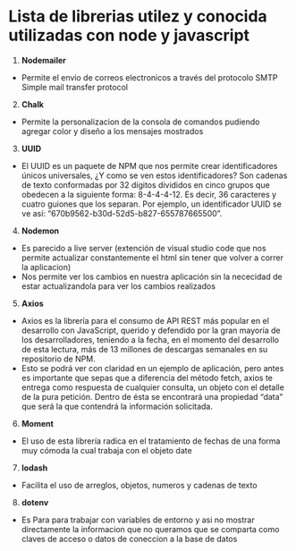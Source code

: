 # Lista de librerias utilez y conocida utilizadas con node y javascript

1. **Nodemailer**
+ Permite el envio de correos electronicos a través del protocolo SMTP Simple mail transfer protocol 

2. **Chalk**
+ Permite la personalizacion de la consola de comandos pudiendo agregar color y diseño a los mensajes mostrados

3. **UUID**
+ El UUID es un paquete de NPM que nos permite crear identificadores únicos universales, ¿Y como se ven 
estos identificadores? Son cadenas de texto conformadas por 32 dígitos divididos en cinco grupos que 
obedecen a la siguiente forma: 8-4-4-4-12. Es decir, 36 caracteres y cuatro guiones que los separan.
Por ejemplo, un identificador UUID se ve así: “670b9562-b30d-52d5-b827-655787665500”.

4. **Nodemon** 
+ Es parecido a live server (extención de visual studio code que nos permite actualizar constantemente el html sin tener que volver a correr la aplicacion) 
+ Nos permite ver los cambios en nuestra aplicación sin la nececidad de estar actualizandola para ver los cambios realizados

5. **Axios**
+ Axios es la librería para el consumo de API REST más popular en el desarrollo con JavaScript, querido y 
defendido por la gran mayoría de los desarrolladores, teniendo a la fecha, en el momento del desarrollo 
de esta lectura, más de 13 millones de descargas semanales en su repositorio de NPM. 
+ Esto se podrá ver con claridad en un ejemplo de aplicación, pero antes es importante que sepas que a diferencia del método fetch, axios te entrega como respuesta de cualquier consulta, un objeto con el detalle de la pura petición. Dentro de ésta se encontrará una propiedad “data” que será la que contendrá la información solicitada. 

6. **Moment**
+ El uso de esta librería radica en el tratamiento de fechas de una forma muy cómoda la cual trabaja con el objeto date

7. **lodash** 
+ Facilita el uso de arreglos, objetos, numeros y cadenas de texto

8. **dotenv** 
+ Es Para para trabajar con variables de entorno y asi no mostrar directamente la informacion que no queramos que se comparta como claves de acceso o datos de coneccion a la base de datos



